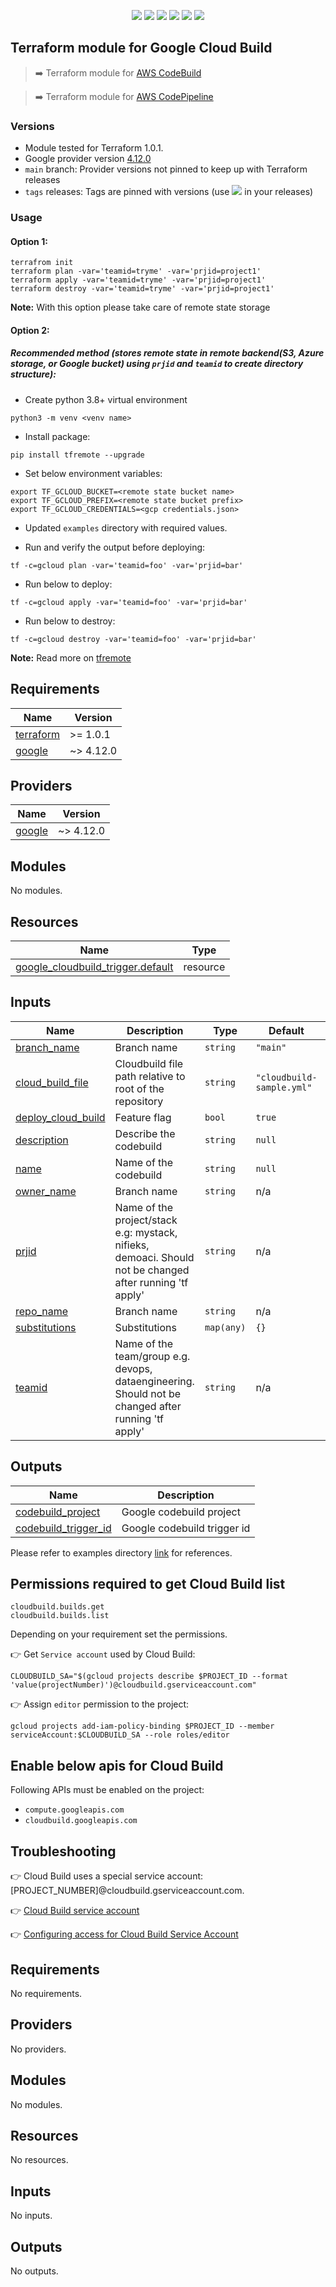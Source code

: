 <p align="center">
    <a href="https://github.com/tomarv2/terraform-google-cloud-build/actions/workflows/pre-commit.yml" alt="Pre Commit">
        <img src="https://github.com/tomarv2/terraform-google-cloud-build/actions/workflows/pre-commit.yml/badge.svg?branch=main" /></a>
    <a href="https://www.apache.org/licenses/LICENSE-2.0" alt="license">
        <img src="https://img.shields.io/github/license/tomarv2/terraform-google-cloud-build" /></a>
    <a href="https://github.com/tomarv2/terraform-google-cloud-build/tags" alt="GitHub tag">
        <img src="https://img.shields.io/github/v/tag/tomarv2/terraform-google-cloud-build" /></a>
    <a href="https://github.com/tomarv2/terraform-google-cloud-build/pulse" alt="Activity">
        <img src="https://img.shields.io/github/commit-activity/m/tomarv2/terraform-google-cloud-build" /></a>
    <a href="https://stackoverflow.com/users/6679867/tomarv2" alt="Stack Exchange reputation">
        <img src="https://img.shields.io/stackexchange/stackoverflow/r/6679867"></a>
    <a href="https://twitter.com/intent/follow?screen_name=varuntomar2019" alt="follow on Twitter">
        <img src="https://img.shields.io/twitter/follow/varuntomar2019?style=social&logo=twitter"></a>
</p>

## Terraform module for Google Cloud Build

> :arrow_right:  Terraform module for [AWS CodeBuild](https://registry.terraform.io/modules/tomarv2/codebuild/aws/latest)

> :arrow_right:  Terraform module for [AWS CodePipeline](https://registry.terraform.io/modules/tomarv2/codepipeline/aws/latest)

### Versions

- Module tested for Terraform 1.0.1.
- Google provider version [4.12.0](https://registry.terraform.io/providers/hashicorp/google/latest)
- `main` branch: Provider versions not pinned to keep up with Terraform releases
- `tags` releases: Tags are pinned with versions (use <a href="https://github.com/tomarv2/terraform-google-cloud-build/tags" alt="GitHub tag">
        <img src="https://img.shields.io/github/v/tag/tomarv2/terraform-google-cloud-build" /></a> in your releases)

### Usage

#### Option 1:

```
terrafrom init
terraform plan -var='teamid=tryme' -var='prjid=project1'
terraform apply -var='teamid=tryme' -var='prjid=project1'
terraform destroy -var='teamid=tryme' -var='prjid=project1'
```
**Note:** With this option please take care of remote state storage

#### Option 2:

##### Recommended method (stores remote state in remote backend(S3,  Azure storage, or Google bucket) using `prjid` and `teamid` to create directory structure):

- Create python 3.8+ virtual environment
```
python3 -m venv <venv name>
```

- Install package:
```
pip install tfremote --upgrade
```

- Set below environment variables:
```
export TF_GCLOUD_BUCKET=<remote state bucket name>
export TF_GCLOUD_PREFIX=<remote state bucket prefix>
export TF_GCLOUD_CREDENTIALS=<gcp credentials.json>
```

- Updated `examples` directory with required values.

- Run and verify the output before deploying:
```
tf -c=gcloud plan -var='teamid=foo' -var='prjid=bar'
```

- Run below to deploy:
```
tf -c=gcloud apply -var='teamid=foo' -var='prjid=bar'
```

- Run below to destroy:
```
tf -c=gcloud destroy -var='teamid=foo' -var='prjid=bar'
```

**Note:** Read more on [tfremote](https://github.com/tomarv2/tfremote)

## Requirements

| Name | Version |
|------|---------|
| <a name="requirement_terraform"></a> [terraform](#requirement\_terraform) | >= 1.0.1 |
| <a name="requirement_google"></a> [google](#requirement\_google) | ~> 4.12.0 |

## Providers

| Name | Version |
|------|---------|
| <a name="provider_google"></a> [google](#provider\_google) | ~> 4.12.0 |

## Modules

No modules.

## Resources

| Name | Type |
|------|------|
| [google_cloudbuild_trigger.default](https://registry.terraform.io/providers/hashicorp/google/latest/docs/resources/cloudbuild_trigger) | resource |

## Inputs

| Name | Description | Type | Default | Required |
|------|-------------|------|---------|:--------:|
| <a name="input_branch_name"></a> [branch\_name](#input\_branch\_name) | Branch name | `string` | `"main"` | no |
| <a name="input_cloud_build_file"></a> [cloud\_build\_file](#input\_cloud\_build\_file) | Cloudbuild file path relative to root of the repository | `string` | `"cloudbuild-sample.yml"` | no |
| <a name="input_deploy_cloud_build"></a> [deploy\_cloud\_build](#input\_deploy\_cloud\_build) | Feature flag | `bool` | `true` | no |
| <a name="input_description"></a> [description](#input\_description) | Describe the codebuild | `string` | `null` | no |
| <a name="input_name"></a> [name](#input\_name) | Name of the codebuild | `string` | `null` | no |
| <a name="input_owner_name"></a> [owner\_name](#input\_owner\_name) | Branch name | `string` | n/a | yes |
| <a name="input_prjid"></a> [prjid](#input\_prjid) | Name of the project/stack e.g: mystack, nifieks, demoaci. Should not be changed after running 'tf apply' | `string` | n/a | yes |
| <a name="input_repo_name"></a> [repo\_name](#input\_repo\_name) | Branch name | `string` | n/a | yes |
| <a name="input_substitutions"></a> [substitutions](#input\_substitutions) | Substitutions | `map(any)` | `{}` | no |
| <a name="input_teamid"></a> [teamid](#input\_teamid) | Name of the team/group e.g. devops, dataengineering. Should not be changed after running 'tf apply' | `string` | n/a | yes |

## Outputs

| Name | Description |
|------|-------------|
| <a name="output_codebuild_project"></a> [codebuild\_project](#output\_codebuild\_project) | Google codebuild project |
| <a name="output_codebuild_trigger_id"></a> [codebuild\_trigger\_id](#output\_codebuild\_trigger\_id) | Google codebuild trigger id |

Please refer to examples directory [link](examples) for references.

## Permissions required to get Cloud Build list

```
cloudbuild.builds.get
cloudbuild.builds.list
```

Depending on your requirement set the permissions.

:point_right: Get `Service account` used by Cloud Build:

```
CLOUDBUILD_SA="$(gcloud projects describe $PROJECT_ID --format 'value(projectNumber)')@cloudbuild.gserviceaccount.com"
```

:point_right: Assign `editor` permission to the project:

```
gcloud projects add-iam-policy-binding $PROJECT_ID --member serviceAccount:$CLOUDBUILD_SA --role roles/editor
```

## Enable below apis for Cloud Build

Following APIs must be enabled on the project:
- `compute.googleapis.com`
- `cloudbuild.googleapis.com`

## Troubleshooting

:point_right: Cloud Build uses a special service account: [PROJECT_NUMBER]@cloudbuild.gserviceaccount.com.

:point_right: [Cloud Build service account](https://cloud.google.com/build/docs/cloud-build-service-account)

:point_right: [Configuring access for Cloud Build Service Account](https://cloud.google.com/build/docs/securing-builds/configure-access-for-cloud-build-service-account)

<!-- BEGIN_TF_DOCS -->
## Requirements

No requirements.

## Providers

No providers.

## Modules

No modules.

## Resources

No resources.

## Inputs

No inputs.

## Outputs

No outputs.
<!-- END_TF_DOCS -->